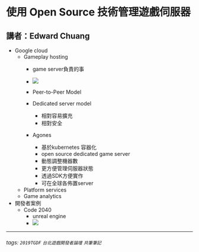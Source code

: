 # 使用 Open Source 技術管理遊戲伺服器
## 講者：Edward Chuang


- Google cloud
  - Gameplay hosting
    - game server負責的事
    - ![](https://i.imgur.com/x9r5Qhy.jpg)

    - Peer-to-Peer Model
    - Dedicated server model
      - 相對容易擴充
      - 相對安全
    - Agones
      - 基於kubernetes 容器化
      - open source dedicated game server
      - 動態調整機器數
      - 更方便管理伺服器狀態
      - 透過SDK方便實作
      - 可在全球各佈置server
  - Platform services
  - Game analytics
- 開發者案例
  - Code 2040
    - unreal engine
    - ![](https://i.imgur.com/FnXZ3Ie.jpg)



---
###### tags: `2019TGDF` `台北遊戲開發者論壇` `共筆筆記`